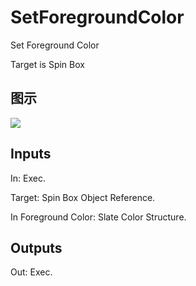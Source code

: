 # SetForegroundColor

Set Foreground Color

Target is Spin Box

## 图示

![]($-20221218-17545544.png)

## Inputs

In: Exec.

Target: Spin Box Object Reference.

In Foreground Color: Slate Color Structure.  

## Outputs

Out: Exec.

